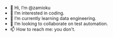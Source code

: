 - 👋 Hi, I’m @zamioku
- 👀 I’m interested in coding.
- 🌱 I’m currently learning data engineering.
- 💞️ I’m looking to collaborate on test automation.
- 📫 How to reach me: you don't.

<!---
zamioku/zamioku is a ✨ special ✨ repository because its `README.md` (this file) appears on your GitHub profile.
You can click the Preview link to take a look at your changes.
--->
